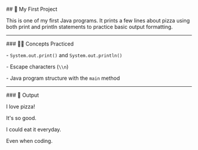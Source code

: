 \## 🍕 My First Project

This is one of my first Java programs. It prints a few lines about pizza using both print and println statements to practice basic output formatting.



---



\### 👩‍💻 Concepts Practiced

\- `System.out.print()` and `System.out.println()`  

\- Escape characters (`\\n`)  

\- Java program structure with the `main` method



---



\### 📌 Output





I love pizza!

It's so good.

I could eat it everyday.

Even when coding.

